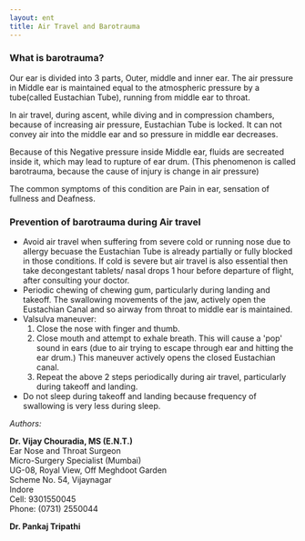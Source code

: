 ```yaml
---
layout: ent
title: Air Travel and Barotrauma
---
```


### What is barotrauma?

Our ear is divided into 3 parts, Outer, middle and inner ear. The air pressure in Middle ear is maintained equal to the atmospheric pressure by a tube(called Eustachian Tube), running from middle ear to throat. 

In air travel, during ascent, while diving and in compression chambers, because of increasing air pressure, Eustachian Tube is locked. It can not convey air into the middle ear and so pressure in middle ear decreases. 

Because of this Negative pressure inside Middle ear, fluids are secreated inside it, which may lead to rupture of ear drum. (This phenomenon is called barotrauma, because the cause of injury is change in air pressure) 

The common symptoms of this condition are Pain in ear, sensation of fullness and Deafness.

### Prevention of barotrauma during Air travel

- Avoid air travel when suffering from severe cold or running nose due to allergy becuase the Eustachian Tube is already partially or fully blocked in those conditions. If cold is severe but air travel is also essential then take decongestant tablets/ nasal drops 1 hour before departure of flight, after consulting your doctor. 
- Periodic chewing of chewing gum, particularly during landing and takeoff. The swallowing movements of the jaw, actively open the Eustachian Canal and so airway from throat to middle ear is maintained. 
- Valsulva maneuver:
  1. Close the nose with finger and thumb.
  1. Close mouth and attempt to exhale breath. This will cause a 'pop' sound in ears (due to air trying to escape through ear and hitting the ear drum.) This maneuver actively opens the closed Eustachian canal. 
  1. Repeat the above 2 steps periodically during air travel, particularly during takeoff and landing.
- Do not sleep during takeoff and landing because frequency of swallowing is very less during sleep.

*Authors:*

**Dr. Vijay Chouradia, MS (E.N.T.)**  
Ear Nose and Throat Surgeon  
Micro-Surgery Specialist (Mumbai)  
UG-08, Royal View, Off Meghdoot Garden  
Scheme No. 54, Vijaynagar  
Indore  
Cell: 9301550045  
Phone: (0731) 2550044

**Dr. Pankaj Tripathi**

